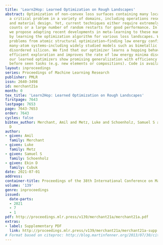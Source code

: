 ```yaml
---
title: 'Learn2Hop: Learned Optimization on Rough Landscapes'
abstract: Optimization of non-convex loss surfaces containing many local minima remains
  a critical problem in a variety of domains, including operations research, informatics,
  and material design. Yet, current techniques either require extremely high iteration
  counts or a large number of random restarts for good performance. In this work,
  we propose adapting recent developments in meta-learning to these many-minima problems
  by learning the optimization algorithm for various loss landscapes. We focus on
  problems from atomic structural optimization—finding low energy configurations of
  many-atom systems—including widely studied models such as bimetallic clusters and
  disordered silicon. We find that our optimizer learns a hopping behavior which enables
  efficient exploration and improves the rate of low energy minima discovery. Finally,
  our learned optimizers show promising generalization with efficiency gains on never
  before seen tasks (e.g. new elements or compositions). Code is available at https://learn2hop.page.link/github.
layout: inproceedings
series: Proceedings of Machine Learning Research
publisher: PMLR
issn: 2640-3498
id: merchant21a
month: 0
tex_title: 'Learn2Hop: Learned Optimization on Rough Landscapes'
firstpage: 7643
lastpage: 7653
page: 7643-7653
order: 7643
cycles: false
bibtex_author: Merchant, Amil and Metz, Luke and Schoenholz, Samuel S and Cubuk, Ekin
  D
author:
- given: Amil
  family: Merchant
- given: Luke
  family: Metz
- given: Samuel S
  family: Schoenholz
- given: Ekin D
  family: Cubuk
date: 2021-07-01
address:
container-title: Proceedings of the 38th International Conference on Machine Learning
volume: '139'
genre: inproceedings
issued:
  date-parts:
  - 2021
  - 7
  - 1
pdf: http://proceedings.mlr.press/v139/merchant21a/merchant21a.pdf
extras:
- label: Supplementary PDF
  link: http://proceedings.mlr.press/v139/merchant21a/merchant21a-supp.pdf
# Format based on citeproc: http://blog.martinfenner.org/2013/07/30/citeproc-yaml-for-bibliographies/
---
```

